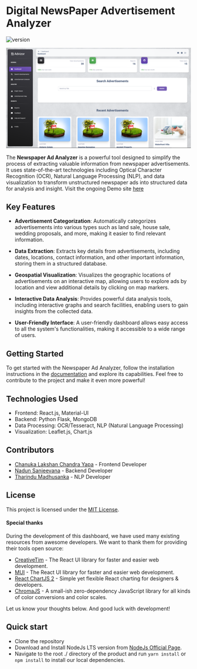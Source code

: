 # Digital NewsPaper Advertisement Analyzer

![version](https://img.shields.io/badge/version-1.0-blue.svg) 


![Image](src/assets/images/overview.png)

The **Newspaper Ad Analyzer** is a powerful tool designed to simplify the process of extracting valuable information from newspaper advertisements. It uses state-of-the-art technologies including Optical Character Recognition (OCR), Natural Language Processing (NLP), and data visualization to transform unstructured newspaper ads into structured data for analysis and insight.
Visit the ongoing Demo site [here](https://newspaper-analyzer.web.app)

## Key Features

- **Advertisement Categorization**: Automatically categorizes advertisements into various types such as land sale, house sale, wedding proposals, and more, making it easier to find relevant information.

- **Data Extraction**: Extracts key details from advertisements, including dates, locations, contact information, and other important information, storing them in a structured database.

- **Geospatial Visualization**: Visualizes the geographic locations of advertisements on an interactive map, allowing users to explore ads by location and view additional details by clicking on map markers.

- **Interactive Data Analysis**: Provides powerful data analysis tools, including interactive graphs and search facilities, enabling users to gain insights from the collected data.

- **User-Friendly Interface**: A user-friendly dashboard allows easy access to all the system's functionalities, making it accessible to a wide range of users.

## Getting Started

To get started with the Newspaper Ad Analyzer, follow the installation instructions in the [documentation](link-to-documentation) and explore its capabilities. Feel free to contribute to the project and make it even more powerful!

## Technologies Used

- Frontend: React.js, Material-UI
- Backend: Python Flask, MongoDB
- Data Processing: OCR/Tesseract, NLP (Natural Language Processing)
- Visualization: Leaflet.js, Chart.js

## Contributors

- [Chanuka Lakshan Chandra Yapa](https://github.com/Chanuka-ChandraYapa) - Frontend Developer
- [Nadun Sanjeevana](https://github.com/NadunSanjeevana) - Backend Developer
- [Tharindu Madhusanka](link-to-contributor2-profile) - NLP Developer

## License

This project is licensed under the [MIT License](LICENSE.md).

#### Special thanks

During the development of this dashboard, we have used many existing resources from awesome developers. We want to thank them for providing their tools open source:

- [CreativeTim](https://www.creative-tim.com) - The React UI library for faster and easier web development.
- [MUI](https://mui.com/) - The React UI library for faster and easier web development.
- [React ChartJS 2](http://reactchartjs.github.io/react-chartjs-2/#/) - Simple yet flexible React charting for designers & developers.
- [ChromaJS](https://gka.github.io/chroma.js/) - A small-ish zero-dependency JavaScript library for all kinds of color conversions and color scales.

Let us know your thoughts below. And good luck with development!

## Quick start


- Clone the repository
- Download and Install NodeJs LTS version from [NodeJs Official Page](https://nodejs.org/en/download/).
- Navigate to the root ./ directory of the product and run `yarn install` or `npm install` to install our local dependencies.

